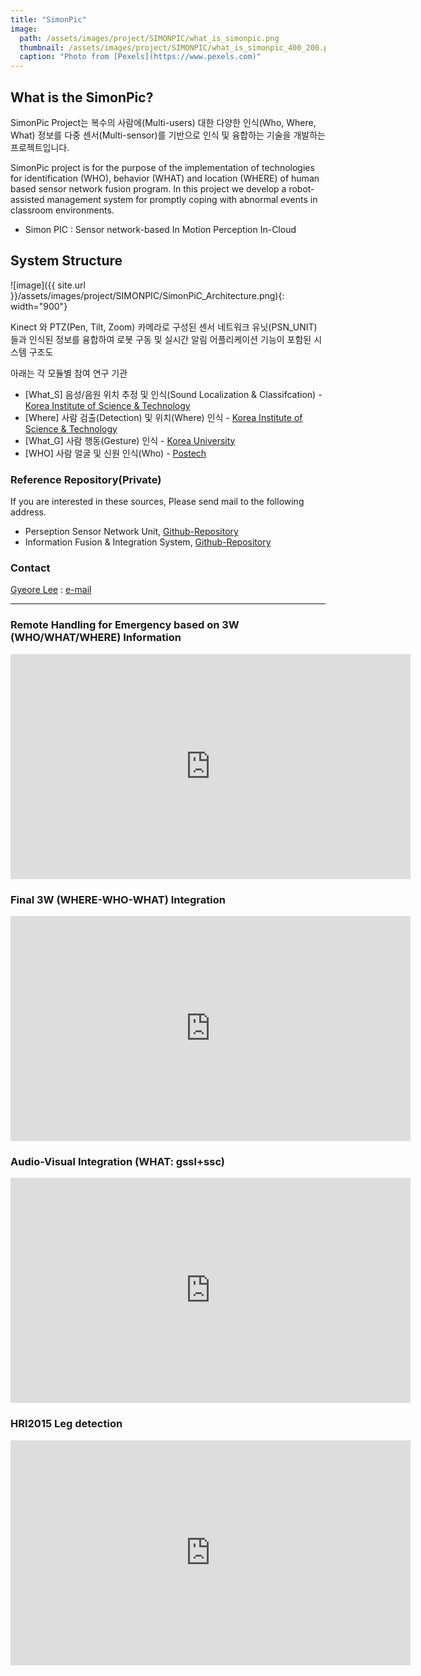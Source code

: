 ```yaml
---
title: "SimonPic"
image: 
  path: /assets/images/project/SIMONPIC/what_is_simonpic.png
  thumbnail: /assets/images/project/SIMONPIC/what_is_simonpic_400_200.png
  caption: "Photo from [Pexels](https://www.pexels.com)"
---
```


## What is the SimonPic?



SimonPic Project는 복수의 사람에(Multi-users) 대한 다양한 인식(Who, Where, What) 정보를 다중 센서(Multi-sensor)를 기반으로 인식 및 융합하는 기술을 개발하는 프로젝트입니다.
 
  
SimonPic project is for the purpose of the implementation of technologies for identification (WHO), behavior (WHAT) and location (WHERE) of human based sensor network fusion program. 
In this project we develop a robot-assisted management system for promptly coping with abnormal events in classroom environments.


* Simon PIC : Sensor network-based In Motion Perception  In-Cloud


## System Structure

![image]({{ site.url }}/assets/images/project/SIMONPIC/SimonPiC_Architecture.png){: width="900"}

Kinect 와 PTZ(Pen, Tilt, Zoom) 카메라로 구성된 센서 네트워크 유닛(PSN_UNIT) 들과 인식된 정보를 융합하여 로봇 구동 및 실시간 알림 어플리케이션 기능이 포함된 시스템 구조도

아래는 각 모듈별 참여 연구 기관
* [What_S] 음성/음원 위치 추정 및 인식(Sound Localization & Classifcation) - [Korea Institute of Science & Technology](http://kist.re.kr)
* [Where] 사람 검출(Detection) 및 위치(Where) 인식 - [Korea Institute of Science & Technology](http://kist.re.kr)
* [What_G] 사람 행동(Gesture) 인식 - [Korea University](http://www.korea.ac.kr)
* [WHO] 사람 얼굴 및 신원 인식(Who) - [Postech](http://www.postech.ac.kr)


### Reference Repository(Private)
If you are interested in these sources, Please send mail to the following address.
- Perseption Sensor Network Unit, [Github-Repository](https://github.com/gyeorelee/psn_unit.git)
- Information Fusion & Integration System, [Github-Repository](https://github.com/gyeorelee/simonpic_recognition.git)

### Contact
[Gyeore Lee](https://shri-lab-kist.github.io/people/gyeorelee) : [e-mail](lkrrufp@kist.re.kr)
<br>

---
### Remote Handling for Emergency based on 3W (WHO/WHAT/WHERE) Information
<html>
<head></head>
<body>
<iframe width="640" height="360" src="https://www.youtube.com/watch?v=pt8mgxO08c0" frameborder="0" allow="autoplay; encrypted-media" allowfullscreen></iframe>
</body>
</html>
<br>

### Final 3W (WHERE-WHO-WHAT) Integration
<html>
<head></head>
<body>
<iframe width="640" height="360" src="https://www.youtube.com/watch?v=3sjWdq6P_hY" frameborder="0" allow="autoplay; encrypted-media" allowfullscreen></iframe>
</body>
</html>
<br>

### Audio-Visual Integration (WHAT: gssl+ssc)
<html>
<head></head>
<body>
<iframe width="640" height="360" src="https://www.youtube.com/watch?v=pHfZKAX6FWU" frameborder="0" allow="autoplay; encrypted-media" allowfullscreen></iframe>
</body>
</html>

### HRI2015 Leg detection
<html>
<head></head>
<body>
<iframe width="640" height="360" src="https://www.youtube.com/watch?v=tVGpAoH13dI" frameborder="0" allow="autoplay; encrypted-media" allowfullscreen></iframe>
</body>
</html>



